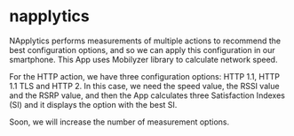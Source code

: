 # napplytics
NApplytics performs measurements of multiple actions to recommend the best configuration options, and so we can apply this configuration in our smartphone. This App uses Mobilyzer library to calculate network speed.

For the HTTP action, we have three configuration options: HTTP 1.1, HTTP 1.1 TLS and HTTP 2. In this case, we need the speed value, the RSSI value and the RSRP value, and then the App calculates three Satisfaction Indexes (SI) and it displays the option with the best SI.

Soon, we will increase the number of measurement options.
